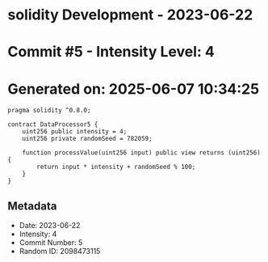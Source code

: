 ﻿# solidity Development - 2023-06-22
# Commit #5 - Intensity Level: 4
# Generated on: 2025-06-07 10:34:25
```solidity
pragma solidity ^0.8.0;

contract DataProcessor5 {
    uint256 public intensity = 4;
    uint256 private randomSeed = 782059;

    function processValue(uint256 input) public view returns (uint256) {
        return input * intensity + randomSeed % 100;
    }
}
```
## Metadata
- Date: 2023-06-22
- Intensity: 4
- Commit Number: 5
- Random ID: 2098473115
